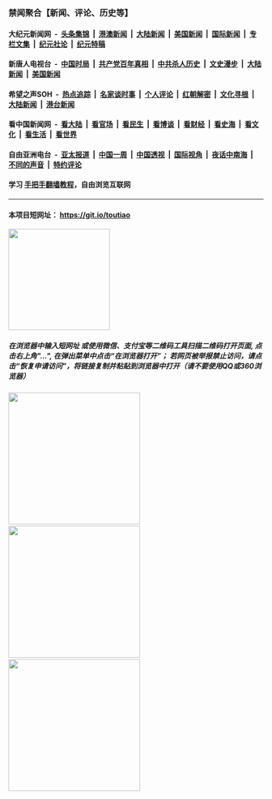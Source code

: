 ### 禁闻聚合【新闻、评论、历史等】

#### 大纪元新闻网 &nbsp;-&nbsp; [头条集锦](indexes/E头条集锦.md?t=03010702) &nbsp;|&nbsp; [港澳新闻](indexes/E港澳新闻.md?t=03010702)  &nbsp;|&nbsp; [大陆新闻](indexes/E大陆新闻.md?t=03010702) &nbsp;|&nbsp; [美国新闻](indexes/E美国新闻.md?t=03010702) &nbsp;|&nbsp; [国际新闻](indexes/E国际新闻.md?t=03010702) &nbsp;|&nbsp; [专栏文集](indexes/E专栏文集.md?t=03010702) &nbsp;|&nbsp; [纪元社论](indexes/E纪元社论.md?t=03010702) &nbsp;|&nbsp; [纪元特稿](indexes/E纪元特稿.md?t=03010702) 

#### 新唐人电视台 &nbsp;-&nbsp; [中国时局](indexes/N中国时局.md?t=03010702) &nbsp;|&nbsp; [共产党百年真相](indexes/N共产党百年真相.md?t=03010702) &nbsp;|&nbsp; [中共杀人历史](indexes/N中共杀人历史.md?t=03010702) &nbsp;|&nbsp; [文史漫步](indexes/N文史漫步.md?t=03010702) &nbsp;|&nbsp; [大陆新闻](indexes/N大陆新闻.md?t=03010702) &nbsp;|&nbsp; [美国新闻](indexes/N美国新闻.md?t=03010702)

#### 希望之声SOH &nbsp;-&nbsp; [热点追踪](indexes/H热点追踪.md?t=03010702) &nbsp;|&nbsp; [名家谈时事](indexes/H名家谈时事.md?t=03010702) &nbsp;|&nbsp; [个人评论](indexes/H个人评论.md?t=03010702)  &nbsp;|&nbsp; [红朝解密](indexes/H红朝解密.md?t=03010702) &nbsp;|&nbsp; [文化寻根](indexes/H文化寻根.md?t=03010702) &nbsp;|&nbsp; [大陆新闻](indexes/H大陆新闻.md?t=03010702) &nbsp;|&nbsp; [港台新闻](indexes/H港台新闻.md?t=03010702)

#### 看中国新闻网 &nbsp;-&nbsp; [看大陆](indexes/S看大陆.md?t=03010702) &nbsp;|&nbsp; [看官场](indexes/S看官场.md?t=03010702) &nbsp;|&nbsp; [看民生](indexes/S看民生.md?t=03010702)  &nbsp;|&nbsp; [看博谈](indexes/S看博谈.md?t=03010702) &nbsp;|&nbsp; [看财经](indexes/S看财经.md?t=03010702) &nbsp;|&nbsp; [看史海](indexes/S看史海.md?t=03010702) &nbsp;|&nbsp; [看文化](indexes/S看文化.md?t=03010702) &nbsp;|&nbsp; [看生活](indexes/S看生活.md?t=03010702) &nbsp;|&nbsp; [看世界](indexes/S看世界.md?t=03010702)

#### 自由亚洲电台 &nbsp;-&nbsp; [亚太报道](indexes/R亚太报道.md?t=03010702) &nbsp;|&nbsp; [中国一周](indexes/R中国一周.md?t=03010702) &nbsp;|&nbsp; [中国透视](indexes/R中国透视.md?t=03010702)  &nbsp;|&nbsp; [国际视角](indexes/R国际视角.md?t=03010702) &nbsp;|&nbsp; [夜话中南海](indexes/R夜话中南海.md?t=03010702) &nbsp;|&nbsp; [不同的声音](indexes/R不同的声音.md?t=03010702) &nbsp;|&nbsp; [特约评论](indexes/R特约评论.md?t=03010702)

#### 学习 [手把手翻墙教程](https://github.com/gfw-breaker/guides/wiki)，自由浏览互联网

----

#### 本项目短网址： https://git.io/toutiao
<img src="https://raw.githubusercontent.com/gfw-breaker/banned-news/master/scripts/img/qr.png" width="200px"/>  

##### 在浏览器中输入短网址 或使用微信、支付宝等二维码工具扫描二维码打开页面, 点击右上角"...", 在弹出菜单中点击“在浏览器打开”； 若网页被举报禁止访问，请点击“恢复申请访问”，将链接复制并粘贴到浏览器中打开（请不要使用QQ或360浏览器）

<img src="https://raw.githubusercontent.com/gfw-breaker/banned-news/master/scripts/img/1.png" width="260px"/> &nbsp; <img src="https://raw.githubusercontent.com/gfw-breaker/banned-news/master/scripts/img/2.png" width="260px"/> &nbsp; <img src="https://raw.githubusercontent.com/gfw-breaker/banned-news/master/scripts/img/3.png" width="260px"/>
